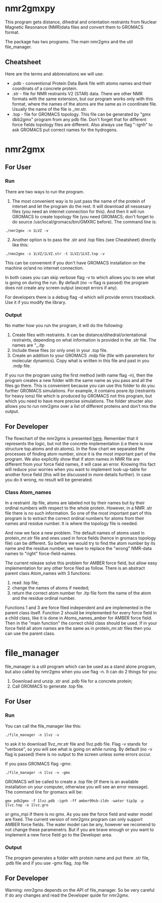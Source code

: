 nmr2gmxpy
=========

This program gets distance, dihedral and orientation restraints from Nuclear Magnetic Resonance (NMR)data files and convert them to GROMACS format.

The package has two programs. The main nmr2gmx and the util file_manager.

Cheatsheet
----------
Here are the terms and abbreviations we will use:
* .pdb - conventional Protein Data Bank file with atoms names and their coordinats of a concrete protein.
* .str - file for NMR restraints V2 (STAR) data. There are other NMR formats with the same extension, but our program works only with this format, where the names of the atoms are the same as in coordinate file. Usually the name of the file is <protein>_mr.str.
* .top - file for GROMACS topology. This file can be generated by "gmx dbb2gmx" program from any pdb file. Don't forget that for different force fields topology files are different. Also always use flag "-ignh" to ask GROMACS put correct names for the hydrogens.

# nmr2gmx

## For User

### Run

There are two ways to run the program. 

1. The most convenient way is to just pass the name of the protein of interset and let the program do the rest.
It will download all nessesary files (you need an internet connection for this). And then it will run GROMACS to create topology file (you need GROMACS; don't forget to do source /usr/local/gromacs/bin/GMXRC before). The command line is:
```
./nmr2gmx -n 1LVZ -v
```
2. Another option is to pass the .str and .top files (see Cheatsheet) directly like this:
```
./nmx2gmx -s 1LVZ/1LVZ.str -t 1LVZ/1LVZ.top -v
```
This can be convenient if you don't have GROMACS installation on the machine or/and no internet connection.

In both cases you can skip verbose flag -v to which allows you to see what is going on during the run. By default (no -v flag is passed) the program does not create any screen output (except errors if any).

For developers there is a debug flag -d which will provide errors traceback. Use it if you modify the library.

### Output

No matter how you run the program, it will do the following:
1. Create files with restraints. It can be distance/dihedral/orientational restraints, depending on what information is provided in the .str file. The names are "<protein>_<restraint>.itp
2. Include these files (or only one) in your .top file.
3. Create an addition to your GROMACS .mdp file (file with parameters for molecular dynamics). Copy what is written in this file and past in you .mdp file.
  
If you run the program using the first method (with name flag -n), then the program creates a new folder with the same name as you pass and all the files go there. This is convenient because you can use this folder to do you further GROMACS simulations. For example, it contains posre.itp (restraints for heavy ions) file which is produced by GROMACS not this program, but which you need to have more precise simulations. The folder structer also allows you to run nmr2gmx over a list of different proteins and don't mix the output.

## For Developer

The flowchart of the nmr2gmx is presented [here](http://github.com). Remember that it represents the logic, but not the concrete implementation (i.e there is now structure top.atoms and str.atoms). In the flow chart we separated the processes of finding atom number, since it is the most important part of the program. We also explicitly show that if atom names in NMR file are different from your force field names, it will case an error. Knowing this fact will reduce your worries when you want to implement look-up-table for another force field (this will be discussed in more details further). In case you do it wrong, no result will be generated.

### Class Atom_names

In a restraint .itp file, atoms are labeled not by their names but by their ordinal numbers with respect to the whole protein.
However, in a NMR .str file there is no such information. So one of the most important part of this program is to extract the correct ordinal numbers for atoms from their names and residue number. It is where the topology file is needed.

And now we face a new problem.
The default names of atoms used in protein_mr.str file and ones used in force fields (hence in gromacs topology file) can be different. So before we would try to find the atom number by its name and the residue number, we have to replace the "wrong" NMR-data names to "right" force-field-names.

The current release solve this problem for AMBER force field, but allow easy implementation for any other force filed as follow. There is an abstract parent class Atom_names with 3 functions: 
1. read .top file;
2. change the names of atoms if needed;
3. return the correct atom number for .itp file form the name of the atom and the residue ordinal number. 

Functions 1 and 3 are force filed independent and are implemented in the parent class itself. Function 2 should be implemented for every force field in a child class, like it is done in Atoms_names_amber for AMBER force field. Then in the "main function" the correct child class should be used. If in your force field all atom names are the same as in protein_mr.str files then you can use the parent class.

# file_manager
file_manager is a util program which can be used as a stand alone program, but also called by nmr2gmx when you use flag -n.
It can do 2 things for you:
1. Download and unzip .str and .pdb file for a concrete protein;
2. Call GROMACS to generate .top file.

## For User
### Run
You can call the file_manager like this:
```
./file_manager -n 1lvz -v
```
to ask it to download 1lvz_mr.str file and 1lvz.pdb file. Flag -v stands for "verbose", so you will see what is going on while runing. By default (no -v flag is passed) there is no output to the screen unless some errors occur.

If you pass GROMACS flag -gmx:
```
./file_manager -n 1lvz -v -gmx
```
GROMACS will be called to create a .top file (if there is an available installation on your computer, otherwise you will see an error message).
The command line for gromacs will be:
```
gmx pdb2gmx -f 1lvz.pdb -ignh -ff amber99sb-ildn -water tip3p -p 1lvz.top -o 1lvz.gro
```
or gmx_mpi if there is no gmx. As you see the force field and water model are fixed. The current version of nmr2gmx program can only support AMBER force fields. The water model can be any, however we recomend to not change these paramenetrs.
But if you are brave enough or you want to implement a new force field go to the Developer area.

### Output
The program generates a folder with protein name and put there .str file, .pdb file and if you use -gmx flag, .top file
## For Developer
Warning: nmr2gmx depends on the API of file_manager. So be very careful if do any changes and read the Developer quide for nmr2gmx.

